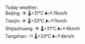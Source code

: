 Today weather:  
Beijing: ☀️   🌡️+31°C 🌬️↖11km/h  
Tianjin: ☀️   🌡️+33°C 🌬️↗7km/h  
Shijiazhuang: ☀️   🌡️+31°C 🌬️←6km/h  
Tangshan: ⛅️  🌡️+33°C 🌬️↑4km/h  
